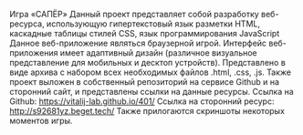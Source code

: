 Игра «САПЁР»
Данный проект представляет собой разработку веб-ресурса, использующую гипертекстовый язык разметки HTML, каскадные таблицы стилей CSS, язык программирования JavaScript
Данное веб-приложение являться браузерной игрой.
Интерфейс веб-приложения имеет адаптивный дизайн (различное визуальное представление для мобильных и десктоп устройств). Представлено в виде архива с набором всех необходимых файлов .html, .css, .js. Также  проект выложен в собственный репозиторий на сервисе Github и на сторонний сайт, и представлены ссылки на данные ресурсы.
Ссылка на Github: https://vitalij-lab.github.io/401/
Ссылка на сторонний ресурс: http://s92681yz.beget.tech/
Также прилогаются скриншоты некоторых моментов игры.
